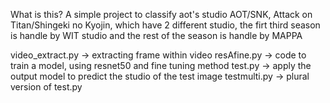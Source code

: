 What is this?
A simple project to classify aot's studio
AOT/SNK, Attack on Titan/Shingeki no Kyojin, which have 2 different studio, the firt third season is handle by WIT studio and the rest of the season is handle by MAPPA


video_extract.py -> extracting frame within video
resAfine.py -> code to train a model, using resnet50 and fine tuning method
test.py -> apply the output model to predict the studio of the test image
testmulti.py -> plural version of test.py
